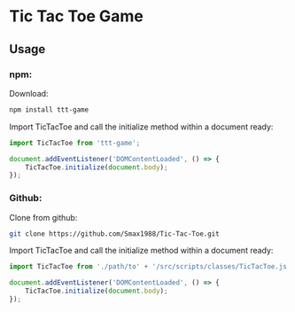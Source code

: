 # Tic Tac Toe Game

## Usage

### npm:

Download:

```bash
npm install ttt-game
```

Import TicTacToe and call the initialize method within a document ready:

```javascript
import TicTacToe from 'ttt-game';

document.addEventListener('DOMContentLoaded', () => {
    TicTacToe.initialize(document.body);
});
```

### Github:

Clone from github:

```bash
git clone https://github.com/Smax1988/Tic-Tac-Toe.git
```
Import TicTacToe and call the initialize method within a document ready:

```javascript
import TicTacToe from './path/to' + '/src/scripts/classes/TicTacToe.js';

document.addEventListener('DOMContentLoaded', () => {
    TicTacToe.initialize(document.body);
});
```